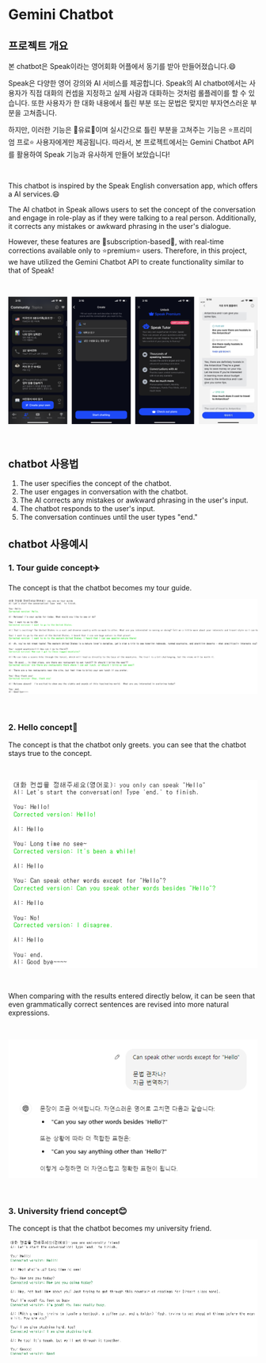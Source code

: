 # Gemini Chatbot

## 프로젝트 개요

본 chatbot은 Speak이라는 영어회화 어플에서 동기를 받아 만들어졌습니다.😄

Speak은 다양한 영어 강의와 AI 서비스를 제공합니다. Speak의 AI chatbot에서는 사용자가 직접 대화의 컨셉을 지정하고 실제 사람과 대화하는 것처럼 롤플레이를 할 수 있습니다. 또한 사용자가 한 대화 내용에서 틀린 부분 또는 문법은 맞지만 부자연스러운 부분을 고쳐줍니다. 

하지만, 이러한 기능은 💸유료💸이며 실시간으로 틀린 부분을 고쳐주는 기능은 ⭐프리미엄 프로⭐ 사용자에게만 제공됩니다. 따라서, 본 프로젝트에서는 Gemini Chatbot API를 활용하여 Speak 기능과 유사하게 만들어 보았습니다!

<br>

This chatbot is inspired by the Speak English conversation app, which offers a AI services.😄

The AI chatbot in Speak allows users to set the concept of the conversation and engage in role-play as if they were talking to a real person. Additionally, it corrects any mistakes or awkward phrasing in the user's dialogue. 

However, these features are 💸subscription-based💸, with real-time corrections available only to ⭐premium⭐ users. Therefore, in this project, we have utilized the Gemini Chatbot API to create functionality similar to that of Speak!

<br>

![Speak App](https://github.com/arombin/english_study_chatbot/blob/master/image/Speak_AI.png)

<br>

## chatbot 사용법

1. The user specifies the concept of the chatbot.
2. The user engages in conversation with the chatbot.
3. The AI corrects any mistakes or awkward phrasing in the user's input.
4. The chatbot responds to the user's input.
5. The conversation continues until the user types "end."

## chatbot 사용예시

### 1. Tour guide concept✈️

The concept is that the chatbot becomes my tour guide.
<br>

![tour_guide](https://github.com/arombin/english_study_chatbot/blob/master/image/concept_tour_guide.PNG)

<br>

### 2. Hello concept👋

The concept is that the chatbot only greets.
you can see that the chatbot stays true to the concept.

<br>

![tour_guide](https://github.com/arombin/english_study_chatbot/blob/master/image/concept_Hello.PNG)

<br>

When comparing with the results entered directly below, it can be seen that even grammatically correct sentences are revised into more natural expressions.

<br>

![tour_guide](https://github.com/arombin/english_study_chatbot/blob/master/image/concept_Hello_chatgpt.PNG)

<br>

### 3. University friend concept😊

The concept is that the chatbot becomes my university friend.
<br>

![tour_guide](https://github.com/arombin/english_study_chatbot/blob/master/image/concept_University_friend.PNG)

<br>
